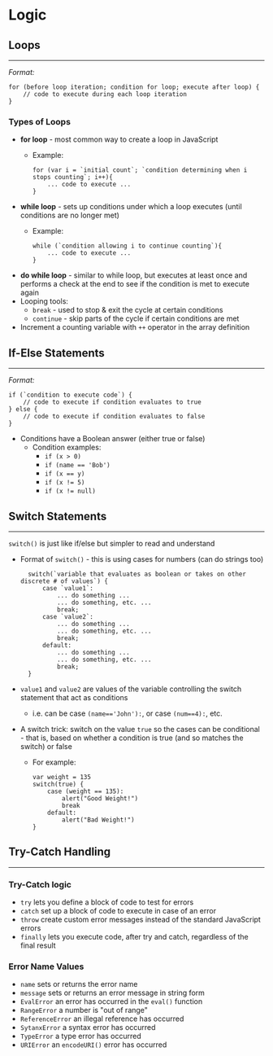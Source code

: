 # Logic

## Loops

---

*Format:*

    for (before loop iteration; condition for loop; execute after loop) {
        // code to execute during each loop iteration
    }

### Types of Loops

- **for loop** - most common way to create a loop in JavaScript
  - Example:

        for (var i = `initial count`; `condition determining when i stops counting`; i++){
            ... code to execute ...
        }

- **while loop** - sets up conditions under which a loop executes (until conditions are no longer met)
  - Example:

        while (`condition allowing i to continue counting`){
            ... code to execute ...
        }

- **do while loop** - similar to while loop, but executes at least once and performs a check at the end to see if the condition is met to execute again
- Looping tools:
  - `break` - used to stop & exit the cycle at certain conditions
  - `continue` - skip parts of the cycle if certain conditions are met
- Increment a counting variable with `++` operator in the array definition

## If-Else Statements

---

*Format:*

    if (`condition to execute code`) {
        // code to execute if condition evaluates to true
    } else {
        // code to execute if condition evaluates to false
    }

- Conditions have a Boolean answer (either true or false)
  - Condition examples:
    - `if (x > 0)`
    - `if (name == 'Bob')`
    - `if (x == y)`
    - `if (x != 5)`
    - `if (x != null)`

## Switch Statements

---

`switch()` is just like if/else but simpler to read and understand

- Format of `switch()` - this is using cases for numbers (can do strings too)

        switch(`variable that evaluates as boolean or takes on other discrete # of values`) {
            case `value1`:
                ... do something ...
                ... do something, etc. ...
                break;
            case `value2`:
                ... do something ...
                ... do something, etc. ...
                break;
            default:
                ... do something ...
                ... do something, etc. ...
                break;
        }

- `value1` and `value2` are values of the variable controlling the switch statement that act as conditions
  - i.e. can be case `(name=='John'):`, or case `(num==4):`, etc.
- A switch trick: switch on the value `true` so the cases can be conditional - that is, based on whether a condition is true (and so matches the switch) or false
  - For example:

        var weight = 135
        switch(true) {
            case (weight == 135):
                alert("Good Weight!")
                break
            default:
                alert("Bad Weight!")
        }

## Try-Catch Handling

---

### Try-Catch logic

- `try` lets you define a block of code to test for errors
- `catch` set up a block of code to execute in case of an error
- `throw` create custom error messages instead of the standard JavaScript errors
- `finally` lets you execute code, after try and catch, regardless of the final result

### Error Name Values

- `name` sets or returns the error name
- `message` sets or returns an error message in string form
- `EvalError` an error has occurred in the `eval()` function
- `RangeError` a number is "out of range"
- `ReferenceError` an illegal reference has occurred
- `SytanxError` a syntax error has occurred
- `TypeError` a type error has occurred
- `URIError` an `encodeURI()` error has occurred
